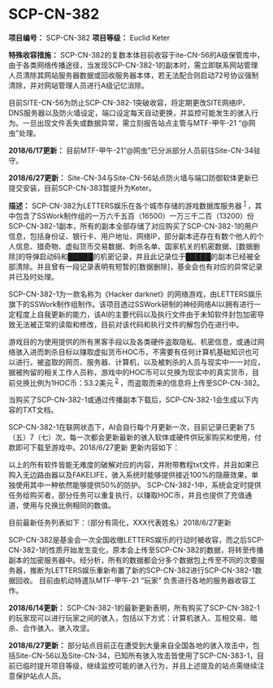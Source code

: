 # SCP-CN-382


**项目编号：** SCP-CN-382
**项目等级：** Euclid Keter

**特殊收容措施：** SCP-CN-382的复数本体目前收容于ite-CN-56的A级保管库中，由于各类网络传播途径，当发现SCP-CN-382-1的副本时，需立即联系网站管理人员清除其网站服务器数据或回收服务器本体，若无法配合则启动72号协议强制清除，并对网站管理人员进行A级记忆消除。

目前SITE-CN-56为防止SCP-CN-382-1突破收容，将定期更改SITE网络IP、DNS服务器以及防火墙设定，端口设定每天自动更换，并监控可能发生的骇入行为。一旦出现文件丢失或数据异常，需立刻报告站点主管与MTF-甲午-21 “@网虫”处理。

**2018/6/17更新：** 目前MTF-甲午-21“@网虫”已分派部分人员前往Site-CN-34驻守。

**2018/6/27更新：** Site-CN-34与Site-CN-56站点防火墙与端口防御软体更新已提交安装，目前SCP-CN-383暂提升为Keter。

**描述：** SCP-CN-382为LETTERS娱乐在各个城市存储的游戏数据库服务器<sup class='footnoteref'>
 <a shape='rect' class='footnoteref' id='footnoteref-1' href='javascript:;' onclick='WIKIDOT.page.utils.scrollToReference(&apos;footnote-1&apos;)'>1</a>
</sup>，其中包含了SSWork制作组的一万六千五百（16500）一万三千二百（13200）份SCP-CN-382-1副本，所有的副本全部存储了对应购买了SCP-CN-382-1的用户信息，包括身份证、银行卡、用户地址、网络IP，部分副本还存在有数个他人的个人信息、猎奇物、虚拟货币交易数据、刺杀名单、国家机关的机密数据、[数据删除]的导弹启动码和█████的机密记录，并且此记录位于█████的副本已经被全部清除。并且曾有一段记录表明有短暂的[数据删除]，基金会也有对应的异常记录并已及时处理。

SCP-CN-382-1为一款名称为《Hacker darknet》的网络游戏，由LETTERS娱乐旗下的SSWork制作组制作。该项目透过SSWork研制的神经网络AI以拥有进行一定程度上自我更新的能力，该AI的主要代码以及执行文件由于未知软件封包加密导致无法被正常的读取和修改，目前对该代码和执行文件的解包仍在进行中。

游戏目的为使用提供的所有黑客手段以及各类硬件盗取隐私、机密信息，或通过网络骇入进而刺杀目标以赚取虚拟货币HOC币，不需要有任何计算机基础知识也可以进行。被盗取的网页、服务器、计算机，以及被刺杀的人员与现实中一一对应，据被拘留的相关工作人员称，游戏中的HOC币可以兑换为现实中的真实货币，目前兑换比例为1HOC币：53.2美元<sup class='footnoteref'>
 <a shape='rect' class='footnoteref' id='footnoteref-2' href='javascript:;' onclick='WIKIDOT.page.utils.scrollToReference(&apos;footnote-2&apos;)'>2</a>
</sup>，而盗取而来的信息将上传至SCP-CN-382。

当购买了SCP-CN-382-1或通过传播副本下载后，SCP-CN-382-1会生成以下内容的TXT文档。



SCP-CN-382-1在联网状态下，AI会自行每个月更新一次，目前记录已更新了5（五）7（七）次，每一次都会更新最新的骇入软体或硬件供玩家购买和使用，付款即可下载至游戏中。2018/6/27更新
更新内容如下：



以上的所有软件皆能无难度的破解对应的内容，并附带教程txt文件，并且如果已购入无边路由器以及FAKELIFE，骇入系统时能够提供接近100%的隐蔽效果，单独使用其中一种依然能够提供50%的防护。
SCP-CN-382-1中，系统会定时提供任务给购买者，部分任务可以重复执行，以赚取HOC币，并且也提供了充值通道，使用与兑换比例相同的数值。

目前最新任务列表如下：（部分有简化，XXX代表姓名）2018/6/27更新


SCP-CN-382是基金会一次全国收缴LETTERS娱乐的行动时被收容，而之后SCP-CN-382-1的性质开始发生变化，原本会上传至SCP-CN-382的数据，将转至传播副本的加密服务器中。经分析，所有的数据都会分多个数据包上传至不同的次要服务器，推断为LETTERS娱乐重新布置了新的SCP-CN-382进行SCP-CN-382-1数据回收。
目前由机动特遣队MTF-甲午-21 “玩家” 负责进行各地的服务器收容工作。

**2018/6/14更新：** SCP-CN-382-1的最新更新表明，所有购买了SCP-CN-382-1的玩家现可以进行玩家之间的骇入，包括以下方式：计算机骇入、互相交易、暗杀、合作骇入、骇入攻坚。

**2018/6/27更新：** 部分站点目前正在遭受到大量来自全国各地的骇入攻击中，包括Site-CN-56以及Site-CN-34，已知所有骇入攻击皆使用了SCP-CN-383-1，目前已临时提升项目等级，继续监控可能的骇入行为，并且上述提及的站点需继续注意保护站点人员。





